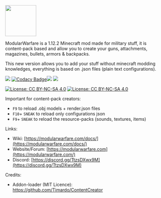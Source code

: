 <img src='[https://studio.arking.fr/storage/img/kalac.webp](https://studio.arking.fr/storage/img/kalac.webp)' width='99'>

ModularWarfare is a 1.12.2 Minecraft mod made for military stuff, it is content-pack based and allow you to create your guns, attachments, magazines, bullets, armors & backpacks.

This new version allows you to add your stuff without minecraft modding knowledges, everything is based on .json files (plain text configurations).

 [![](https://img.shields.io/badge/modularwarfare-v2.1.0f-blue.svg)](https://github.com/ModularMods/ModularWarfare/releases/latest) [![Codacy Badge](https://api.codacy.com/project/badge/Grade/e9c139b80e3e40b5af1cdc61feeb46e5)](https://app.codacy.com/manual/Protoxy22/ModularWarfare?utm_source=github.com&utm_medium=referral&utm_content=Protoxy22/ModularWarfare&utm_campaign=Badge_Grade_Dashboard)[![](http://cf.way2muchnoise.eu/versions/modularwarfare.svg)](https://minecraft.curseforge.com/projects/modularwarfare) [![](http://cf.way2muchnoise.eu/modularwarfare.svg)](https://www.curseforge.com/minecraft/mc-mods/modularwarfare)

[![License: CC BY-NC-SA 4.0](https://img.shields.io/badge/License-CC%20BY--NC--SA%204.0-lightgrey.svg)](http://creativecommons.org/licenses/by-nc-sa/4.0/)
[![License: CC BY-NC-SA 4.0](https://licensebuttons.net/l/by-nc-sa/4.0/80x15.png)](http://creativecommons.org/licenses/by-nc-sa/4.0/)

Important for content-pack creators:
- `F9` to reload .obj models + render.json files
- `F10`+ `SNEAK` to reload only configurations json
- `F9`+ `SNEAK` to reload the resource-packs (sounds, textures, items)

Links:

* Wiki: [https://modularwarfare.com/docs/](https://modularwarfare.com/docs/)
* Website/Forum: [https://modularwarfare.com](https://modularwarfare.com/)
* Discord: [https://discord.gg/TtzsDXwx9M](https://discord.gg/TtzsDXwx9M)



Credits:

* Addon-loader (MIT Licence): https://github.com/Timardo/ContentCreator
